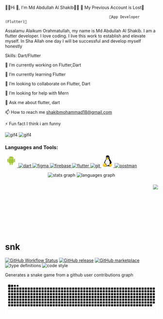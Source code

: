 🖤🖤Hi 👋, I'm Md Abdullah Al Shakib🖤🖤
                               🖤 My Previous Account is Lost🖤
                                                                
                                                    🖤App Developer (Flutter)🖤


Assalamu Alaikum Orahmatullah, my name is Md Abdullah Al Shakib. I am a flutter developer. I love coding. I live this work to establish and elevate myself. In Sha Allah one day I will be successful and develop myself honestly

Skills: Dart/Flutter

🔭 I’m currently working on Flutter,Dart

🌱 I’m currently learning Flutter

👯 I’m looking to collaborate on Flutter, Dart

🤝 I’m looking for help with Mern

💬 Ask me about flutter, dart

📫 How to reach me shakibmohammad18@gmail.com

⚡ Fun fact I think i am funny


![gif4](https://media1.giphy.com/media/v1.Y2lkPTc5MGI3NjExOTh0dnNucnV2a2syaWRvd2hzbm1kZWdldWc0Y2VleWh0anQzMzNqOCZlcD12MV9pbnRlcm5hbF9naWZfYnlfaWQmY3Q9Zw/iQ9AEDviZrNZh7mgKe/giphy.gif)
![gif4](https://media2.giphy.com/media/v1.Y2lkPTc5MGI3NjExbjVsN3Z3bHFkMng1ZHdtZXo1OWg0aHJ5djB3ZDYwdWR2eDlxMWZkNyZlcD12MV9pbnRlcm5hbF9naWZfYnlfaWQmY3Q9Zw/iRQ8U9DpBtLl2ZqviC/giphy.gif)


<h3 align="left">Languages and Tools:</h3>
<p align="left"> <a href="https://developer.android.com" target="_blank" rel="noreferrer"> <img src="https://raw.githubusercontent.com/devicons/devicon/master/icons/android/android-original-wordmark.svg" alt="android" width="40" height="40"/> </a> <a href="https://dart.dev" target="_blank" rel="noreferrer"> <img src="https://www.vectorlogo.zone/logos/dartlang/dartlang-icon.svg" alt="dart" width="40" height="40"/> </a> <a href="https://www.figma.com/" target="_blank" rel="noreferrer"> <img src="https://www.vectorlogo.zone/logos/figma/figma-icon.svg" alt="figma" width="40" height="40"/> </a> <a href="https://firebase.google.com/" target="_blank" rel="noreferrer"> <img src="https://www.vectorlogo.zone/logos/firebase/firebase-icon.svg" alt="firebase" width="40" height="40"/> </a> <a href="https://flutter.dev" target="_blank" rel="noreferrer"> <img src="https://www.vectorlogo.zone/logos/flutterio/flutterio-icon.svg" alt="flutter" width="40" height="40"/> </a> <a href="https://git-scm.com/" target="_blank" rel="noreferrer"> <img src="https://www.vectorlogo.zone/logos/git-scm/git-scm-icon.svg" alt="git" width="40" height="40"/> </a> <a href="https://www.linux.org/" target="_blank" rel="noreferrer"> <img src="https://raw.githubusercontent.com/devicons/devicon/master/icons/linux/linux-original.svg" alt="linux" width="40" height="40"/> </a> <a href="https://postman.com" target="_blank" rel="noreferrer"> <img src="https://www.vectorlogo.zone/logos/getpostman/getpostman-icon.svg" alt="postman" width="40" height="40"/> </a> </p>




<div align="center">
  <img src="https://github-readme-stats.vercel.app/api?username=maurodesouza&hide_title=false&hide_rank=false&show_icons=true&include_all_commits=true&count_private=true&disable_animations=false&theme=dracula&locale=en&hide_border=false" height="150" alt="stats graph"  />
  <img src="https://github-readme-stats.vercel.app/api/top-langs?username=maurodesouza&locale=en&hide_title=false&layout=compact&card_width=320&langs_count=5&theme=dracula&hide_border=false" height="150" alt="languages graph"  />
</div>

###


<img align="right" height="150" src="https://i.imgflip.com/65efzo.gif"  />



###

<br clear="both">

# snk

[![GitHub Workflow Status](https://img.shields.io/github/actions/workflow/status/platane/platane/main.yml?label=action&style=flat-square)](https://github.com/Platane/Platane/actions/workflows/main.yml)
[![GitHub release](https://img.shields.io/github/release/platane/snk.svg?style=flat-square)](https://github.com/platane/snk/releases/latest)
[![GitHub marketplace](https://img.shields.io/badge/marketplace-snake-blue?logo=github&style=flat-square)](https://github.com/marketplace/actions/generate-snake-game-from-github-contribution-grid)
![type definitions](https://img.shields.io/npm/types/typescript?style=flat-square)
![code style](https://img.shields.io/badge/code_style-prettier-ff69b4.svg?style=flat-square)

Generates a snake game from a github user contributions graph

<picture>
  <source
    media="(prefers-color-scheme: dark)"
    srcset="https://raw.githubusercontent.com/platane/snk/output/github-contribution-grid-snake-dark.svg"
  />
  <source
    media="(prefers-color-scheme: light)"
    srcset="https://raw.githubusercontent.com/platane/snk/output/github-contribution-grid-snake.svg"
  />
  <img
    alt="github contribution grid snake animation"
    src="https://raw.githubusercontent.com/platane/snk/output/github-contribution-grid-snake.svg"
  />
</picture>
